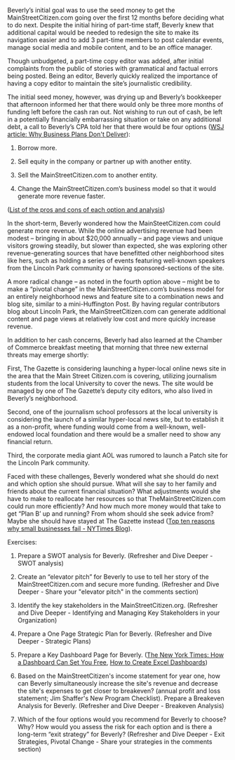 Beverly’s initial goal was to use the seed money to get the MainStreetCitizen.com going over the first 12 months before deciding  what to do next.  Despite the initial hiring of part-time staff, Beverly knew that additional capital would be needed to redesign the site to make its navigation easier and to add 3 part-time members to post calendar events, manage social media and mobile content, and to be an office manager.  

Though unbudgeted, a part-time copy editor was added, after initial complaints from the public of stories with grammatical and factual errors being posted.  Being an editor, Beverly quickly realized the importance of having a copy editor to maintain the site’s journalistic credibility.

The initial seed money, however,  was drying up and Beverly’s bookkeeper that afternoon informed her that there would only be three more months of funding left before the cash ran out.  Not wishing to run out of cash, be left in a potentially financially embarrassing situation or take on any additional debt, a call to Beverly’s CPA told her that there would be four options ([WSJ article: Why Business Plans Don't Deliver](https://www.wsj.com/articles/SB10001424052970204830304574133501980701202)):

1. Borrow more.

2. Sell equity in the company or partner up with another entity.

3. Sell the MainStreetCitizen.com to another entity.

4. Change the MainStreetCitizen.com’s business model so that it would generate more revenue faster.

([List of the pros and cons of each option and analysis](/pros_cons.md))

In the short-term, Beverly wondered how the MainSteetCitizen.com could generate more revenue. While the online advertising revenue had been modest – bringing in about $20,000 annually – and page views and unique visitors growing steadily, but slower than expected, she was exploring other revenue-generating sources that have benefitted other neighborhood sites like hers, such as holding a series of events featuring well-known speakers from the Lincoln Park community or having sponsored-sections of the site.  

A more radical change – as noted in the fourth option above – might be to make a “pivotal change” in the MainStreetCitizen.com’s business model for an entirely neighborhood news and feature site to a combination news and blog site, similar to a mini-Huffington Post.  By having regular contributors blog about Lincoln Park, the MainStreetCitizen.com can generate additional content and page views at relatively low cost and more quickly increase revenue.

In addition to her cash concerns, Beverly had also learned at the Chamber of Commerce breakfast meeting that morning that three new external threats may emerge shortly:

First, The Gazette is considering launching a hyper-local online news site in the area that the Main Street Citizen.com is covering, utilizing journalism students from the local University to cover the news.  The site would be managed by one of The Gazette’s deputy city editors, who also lived in Beverly’s neighborhood.

Second, one of the journalism school professors at the local university is considering the launch of a similar hyper-local news site, but to establish it as a non-profit, where funding would come from a well-known, well-endowed local foundation and there would be a smaller need to show any financial return.

Third, the corporate media giant AOL was rumored to launch a Patch site for the Lincoln Park community.

Faced with these challenges, Beverly wondered what she should do next and which option she should pursue. What will she say to her family and friends about the current financial situation?  What adjustments would she have to make to reallocate her resources so that TheMainStreetCitizen.com could run more efficiently? And how much more money would that take to get “Plan B’ up and running?   From whom should she seek advice from? Maybe she should have stayed at The Gazette instead ([Top ten reasons why small businesses fail  - NYTimes Blog](https://boss.blogs.nytimes.com/2011/01/05/top-10-reasons-small-businesses-fail/)).

Exercises:

1. Prepare a SWOT analysis for Beverly. (Refresher and Dive Deeper - SWOT analysis)

2. Create an “elevator pitch” for Beverly to use to tell her story of the MainStreetCitizen.com and secure more funding. (Refresher and Dive Deeper - Share your "elevator pitch" in the comments section) 

3. Identify the key stakeholders in the MainStreetCitizen.org. (Refresher and Dive Deeper - Identifying and Managing Key Stakeholders in your Organization)

4. Prepare a One Page Strategic Plan for Beverly. (Refresher and Dive Deeper - Strategic Plans)

5. Prepare a Key Dashboard Page for Beverly. ([The New York Times: How a Dashboard Can Set You Free](https://boss.blogs.nytimes.com/2012/10/04/how-a-dashboard-can-set-you-free/), [How to Create Excel Dashboards](https://chandoo.org/wp/excel-dashboards/))

6. Based on the MainStreetCitizen's income statement for year one, how can Beverly simultaneously increase the site's revenue and decrease the site's expenses to get closer to breakeven? (annual profit and loss statement; Jim Shaffer's New Program Checklist). Prepare a Breakeven Analysis for Beverly. (Refresher and Dive Deeper - Breakeven Analysis)

7. Which of the four options would you recommend for Beverly to choose?  Why?  How would you assess the risk for each option and is there a long-term “exit strategy” for Beverly? (Refresher and Dive Deeper - Exit Strategies, Pivotal Change - Share your strategies in the comments section)

